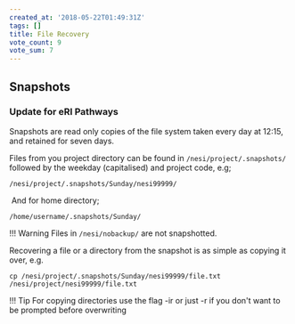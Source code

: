 ```yaml
---
created_at: '2018-05-22T01:49:31Z'
tags: []
title: File Recovery
vote_count: 9
vote_sum: 7
---
```


## Snapshots

### Update for eRI Pathways

Snapshots are read only copies of the file system taken every day at
12:15, and retained for seven days.  
  
Files from you project directory can be found
in `/nesi/project/.snapshots/` followed by the weekday (capitalised) and
project code, e.g;

``` sl
/nesi/project/.snapshots/Sunday/nesi99999/
```

 And for home directory;

``` sl
/home/username/.snapshots/Sunday/
```

!!! Warning
     Files in `/nesi/nobackup/` are not snapshotted.

Recovering a file or a directory from the snapshot is as simple as
copying it over, e.g.

``` sl
cp /nesi/project/.snapshots/Sunday/nesi99999/file.txt /nesi/project/nesi99999/file.txt
```

!!! Tip
     For copying directories use the flag -ir or just -r if you don't want to be prompted before overwriting
